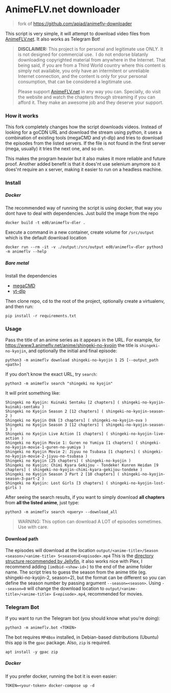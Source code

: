 
# AnimeFLV.net downloader


> fork of https://github.com/apiad/animeflv-downloader

This script is very simple, it will attempt to download video files from [AnimeFLV.net](https://animeflv.net).
It also works as Telegram Bot!

> **DISCLAIMER:** This project is for personal and legitimate use ONLY. It is not designed for commercial use. 
> I do not endorse blatanly downloading copyrighted material from anywhere in the Internet.
> That being said, if you are from a Third World country where this content is simply not available, you only have an intermitent or unreliable Internet connection, and the content is only for your personal consumption, that can be considered a legitimate use.
>
> Please support [AnimeFLV.net](https://animeflv.net) in any way you can. Specially, do visit the website and watch the chapters through streaming if you can afford it. They make an awesome job and they deserve your support.

### How it works

This fork completely changes how the script downloads videos. Instead of looking for a goCDN URL and download the stream using python, it uses a combination of existing tools (megaCMD and yt-dlp) and tries to download the episodes from the listed servers. If the file is not found in the first server (mega, usually) it tries the next one, and so on.

This makes the program heavier but it also makes it more reliable and future proof. Another added benefit is that it does'nt use selenium anymore so it does'nt require an x server, making it easier to run on a headless machine.


### Install
##### Docker
The recommended way of running the script is using docker, that way you dont have to deal with dependencies. Just build the image from the repo

```
docker build -t ed0/animeflv-dler .
```

Execute a command in a new container, create volume for `/src/output` which is the default download location

```
docker run --rm -it -v ./output:/src/output ed0/animeflv-dler python3 -m animeflv --help
```

##### Bare metal
Install the dependencies
- [megaCMD](https://github.com/meganz/MEGAcmd)
- [yt-dlp](https://github.com/yt-dlp/yt-dlp)

Then clone repo, cd to the root of the project, optionally create a virtualenv, and then run:
```
pip install -r requirements.txt
```

### Usage

Pass the title of an anime series as it appears in the URL. For example, for <https://www3.animeflv.net/anime/shingeki-no-kyojin> the title is `shingeki-no-kyojin`, and optionally the initial and final episode:

```
python3 -m animeflv download shingeki-no-kyojin 1 25 [--output_path <path>]
```

If you don't know the exact URL, try `search`:
```
python3 -m animeflv search "shingeki no kyojin"
```

It will print something like:

	Shingeki no Kyojin: Kuinaki Sentaku [2 chapters] ( shingeki-no-kyojin-kuinaki-sentaku )
	Shingeki no Kyojin Season 2 [12 chapters] ( shingeki-no-kyojin-season-2 )
	Shingeki no Kyojin OVA [3 chapters] ( shingeki-no-kyojin-ova )
	Shingeki no Kyojin Season 3 [12 chapters] ( shingeki-no-kyojin-season-3 )
	Shingeki no Kyojin Live Action [1 chapters] ( shingeki-no-kyojin-live-action )
	Shingeki no Kyojin Movie 1: Guren no Yumiya [1 chapters] ( shingeki-no-kyojin-movie-1-guren-no-yumiya )
	Shingeki no Kyojin Movie 2: Jiyuu no Tsubasa [1 chapters] ( shingeki-no-kyojin-movie-2-jiyuu-no-tsubasa )
	Shingeki no Kyojin [25 chapters] ( shingeki-no-kyojin )
	Shingeki no Kyojin: Chimi Kyara Gekijou - Tondeke! Kunren Heidan [9 chapters] ( shingeki-no-kyojin-chimi-kyara-gekijou-tondeke )
	Shingeki no Kyojin Season 3 Part 2 [10 chapters] ( shingeki-no-kyojin-season-3-part-2 )
	Shingeki no Kyojin: Lost Girls [3 chapters] ( shingeki-no-kyojin-lost-girls )

After seeing the search results, if you want to simply download **all chapters** from **all the listed anime**, just type:
```
python3 -m animeflv search <query> --download_all
```

> WARNING: This option can download A LOT of episodes sometimes. Use with care.

#### Download path
The episodes will download at the location `output/<anime-title>/Season <season>/<anime-title> S<season>E<episode>.mp4` This is the [directory structure recommended by Jellyfin](https://jellyfin.org/docs/general/server/media/shows/), it also works nice with Plex, I recommend adding `[imdbid-<show-id>]` to the end of the anime folder name.
The script tries to guess the season from the anime title (eg. shingeki-no-kyojin-2, season=2), but the format can be different so you can define the season number by passing argument `--season=<season>`.
Using `--season=0` will change the download location to `output/<anime-title>/<anime-title> E<episode>.mp4`, recommended for movies.

### Telegram Bot

If you want to run the Telegram bot (you should know what you're doing):

```
python3 -m animeflv.bot <TOKEN>
```

The bot requires `MP4Box` installed, in Debian-based distributions (Ubuntu) this app is the `gpac` package.
Also, `zip` is required.

```
apt install -y gpac zip
```

##### Docker

If you prefer docker, running the bot it is even easier:

```
TOKEN=<your-token> docker-compose up -d
```
